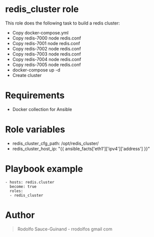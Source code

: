 # redis_cluster role
This role does the following task to build a redis cluster:
  - Copy docker-compose.yml
  - Copy redis-7000 node redis.conf
  - Copy redis-7001 node redis.conf
  - Copy redis-7002 node redis.conf
  - Copy redis-7003 node redis.conf
  - Copy redis-7004 node redis.conf
  - Copy redis-7005 node redis.conf
  - docker-compose up -d
  - Create cluster

# Requirements
  - Docker collection for Ansible

# Role variables
  - redis_cluster_cfg_path: /opt/redis_cluster/
  - redis_cluster_host_ip: "{{ ansible_facts['eth1']['ipv4']['address'] }}"

# Playbook example
```
- hosts: redis.cluster
  become: true
  roles:
  - redis_cluster
```
# Author

> Rodolfo Sauce-Guinand - rrodolfos gmail com
